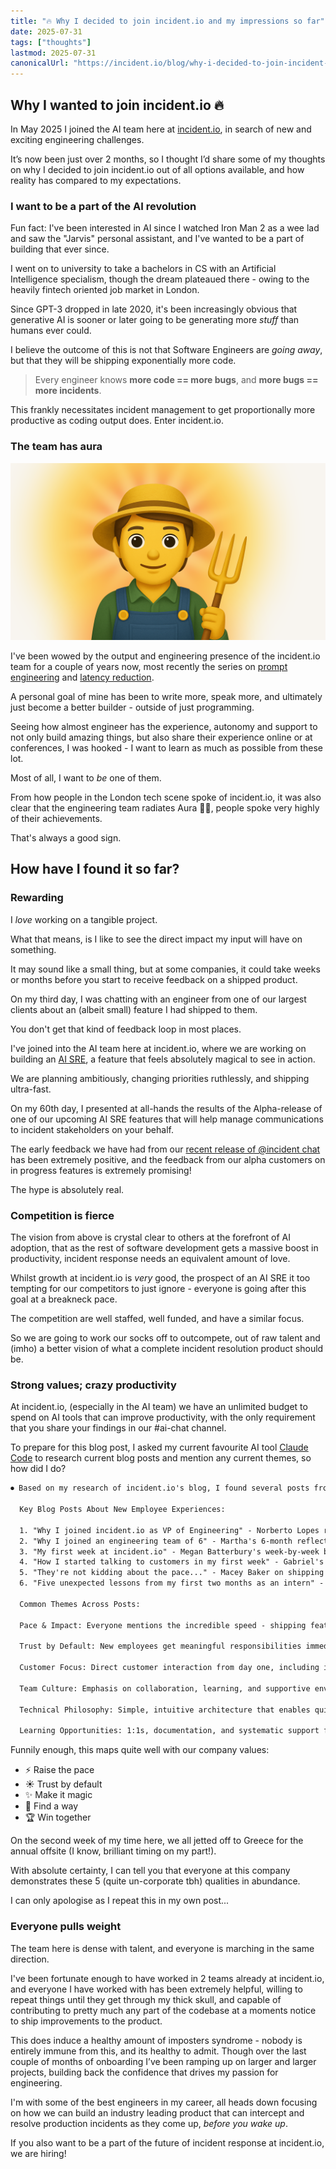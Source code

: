 ```yaml
---
title: "🔥 Why I decided to join incident.io and my impressions so far"
date: 2025-07-31
tags: ["thoughts"]
lastmod: 2025-07-31
canonicalUrl: "https://incident.io/blog/why-i-decided-to-join-incident-io-and-my-impressions-so-far"
---
```


## Why I wanted to join incident.io 🔥

In May 2025 I joined the AI team here at [incident.io](http://incident.io), in search of new and exciting engineering challenges.

It’s now been just over 2 months, so I thought I’d share some of my thoughts on why I decided to join incident.io out of all options available, and how reality has compared to my expectations.

### I want to be a part of the AI revolution

Fun fact: I've been interested in AI since I watched Iron Man 2 as a wee lad and saw the "Jarvis" personal assistant, and I've wanted to be a part of building that ever since.

I went on to university to take a bachelors in CS with an Artificial Intelligence specialism, though the dream plateaued there - owing to the heavily fintech oriented job market in London.

Since GPT-3 dropped in late 2020, it's been increasingly obvious that generative AI is sooner or later going to be generating more *_stuff_* than humans ever could.

I believe the outcome of this is not that Software Engineers are *_going away_*, but that they will be shipping exponentially more code.

> Every engineer knows **more code == more bugs**, and **more bugs == more incidents**.

This frankly necessitates incident management to get proportionally more productive as coding output does. Enter incident.io.

### The team has aura

![Aura Farmer](./aura-farmer.png)

I've been wowed by the output and engineering presence of the incident.io team for a couple of years now, most recently the series on [prompt engineering](https://incident.io/building-with-ai/tricks-to-fix-stubborn-prompts) and [latency reduction](https://incident.io/building-with-ai/speculative-tool-calling).

A personal goal of mine has been to write more, speak more, and ultimately just become a better builder - outside of just programming.

Seeing how almost engineer has the experience, autonomy and support to not only build amazing things, but also share their experience online or at conferences, I was hooked - I want to learn as much as possible from these lot.

Most of all, I want to *_be_* one of them.

From how people in the London tech scene spoke of incident.io, it was also clear that the engineering team radiates Aura 🧑‍🌾, people spoke very highly of their achievements.

That's always a good sign.

## How have I found it so far?

### Rewarding

I *_love_* working on a tangible project.

What that means, is I like to see the direct impact my input will have on something.

It may sound like a small thing, but at some companies, it could take weeks or months before you start to receive feedback on a shipped product.

On my third day, I was chatting with an engineer from one of our largest clients about an (albeit small) feature I had shipped to them.

You don't get that kind of feedback loop in most places.

I've joined into the AI team here at incident.io, where we are working on building an [AI SRE](https://incident.io/blog/introducing-ai-sre), a feature that feels absolutely magical to see in action.

We are planning ambitiously, changing priorities ruthlessly, and shipping ultra-fast.

On my 60th day, I presented at all-hands the results of the Alpha-release of one of our upcoming AI SRE features that will help manage communications to incident stakeholders on your behalf.

The early feedback we have had from our [recent release of @incident chat](https://incident.io/changelog/incident) has been extremely positive, and the feedback from our alpha customers on in progress features is extremely promising!

The hype is absolutely real.

### Competition is fierce

The vision from above is crystal clear to others at the forefront of AI adoption, that as the rest of software development gets a massive boost in productivity, incident response needs an equivalent amount of love.  

Whilst growth at incident.io is *_very_* good, the prospect of an AI SRE it too tempting for our competitors to just ignore - everyone is going after this goal at a breakneck pace.

The competition are well staffed, well funded, and have a similar focus.

So we are going to work our socks off to outcompete, out of raw talent and (imho) a better vision of what a complete incident resolution product should be.

### Strong values; crazy productivity

At incident.io, (especially in the AI team) we have an unlimited budget to spend on AI tools that can improve productivity, with the only requirement that you share your findings in our #ai-chat channel.

To prepare for this blog post, I asked my current favourite AI tool [Claude Code](https://www.anthropic.com/claude-code) to research current blog posts and mention any current themes, so how did I do?

```txt
⏺ Based on my research of incident.io's blog, I found several posts from new employees sharing their experiences. Here's what I discovered:

  Key Blog Posts About New Employee Experiences:

  1. "Why I joined incident.io as VP of Engineering" - Norberto Lopes reflects on his decision after two weeks
  2. "Why I joined an engineering team of 6" - Martha's 6-month reflection on joining the small team
  3. "My first week at incident.io" - Megan Batterbury's week-by-week breakdown
  4. "How I started talking to customers in my first week" - Gabriel's intern experience
  5. "They're not kidding about the pace..." - Macey Baker on shipping 2 features in her first week
  6. "Five unexpected lessons from my first two months as an intern" - Lucas's reflection after 2 months

  Common Themes Across Posts:

  Pace & Impact: Everyone mentions the incredible speed - shipping features within days/weeks, not months

  Trust by Default: New employees get meaningful responsibilities immediately, even interns

  Customer Focus: Direct customer interaction from day one, including interns

  Team Culture: Emphasis on collaboration, learning, and supportive environment

  Technical Philosophy: Simple, intuitive architecture that enables quick onboarding

  Learning Opportunities: 1:1s, documentation, and systematic support for growth
```

Funnily enough, this maps quite well with our company values:

- ⚡ Raise the pace
- ☀️ Trust by default
- ✨ Make it magic
- 🤝 Find a way
- 🏆 Win together

On the second week of my time here, we all jetted off to Greece for the annual offsite (I know, brilliant timing on my part!).

With absolute certainty, I can tell you that everyone at this company demonstrates these 5 (quite un-corporate tbh) qualities in abundance.

I can only apologise as I repeat this in my own post...

### Everyone pulls weight

The team here is dense with talent, and everyone is marching in the same direction.

I've been fortunate enough to have worked in 2 teams already at incident.io, and everyone I have worked with has been extremely helpful, willing to repeat things until they get through my thick skull, and capable of contributing to pretty much any part of the codebase at a moments notice to ship improvements to the product.

This does induce a healthy amount of imposters syndrome - nobody is entirely immune from this, and its healthy to admit. Though over the last couple of months of onboarding I’ve been ramping up on larger and larger projects, building back the confidence that drives my passion for engineering.

I'm with some of the best engineers in my career, all heads down focusing on how we can build an industry leading product that can intercept and resolve production incidents as they come up, *_before you wake up_*.

If you also want to be a part of the future of incident response at incident.io, we are hiring!
